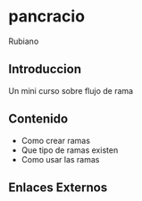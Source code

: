 # pancracio 
Rubiano 

## Introduccion


Un mini curso sobre flujo de rama

## Contenido

- Como crear ramas 
- Que tipo de ramas existen
- Como usar las ramas

## Enlaces Externos